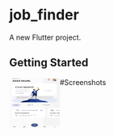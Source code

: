 # job_finder

A new Flutter project.

## Getting Started

#Screenshots
<img align="left" width="100" height="100" src="https://raw.githubusercontent.com/Abid-Malik1/Job-Finder/main/screenshots/Screenshot_20230315-222145.png">

